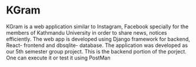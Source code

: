 # KGram
KGram is a web application similar to Instagram, Facebook specially for the members of Kathmandu University in order to share news, notices efficiently. The web app is developed using Django framework for backend, React- frontend and dbsqlite- database. The application was developed as our 5th semester group project. This is the backend portion of the porject. One can execute it or test it using PostMan
